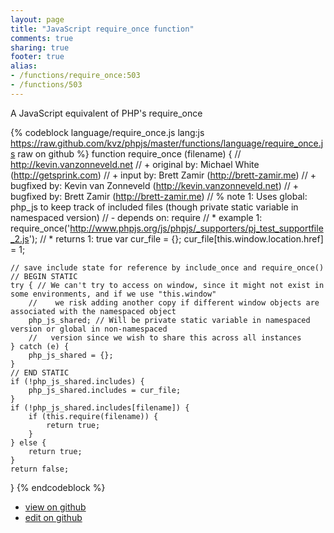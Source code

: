 ```yaml
---
layout: page
title: "JavaScript require_once function"
comments: true
sharing: true
footer: true
alias:
- /functions/require_once:503
- /functions/503
---
```

A JavaScript equivalent of PHP's require_once

{% codeblock language/require_once.js lang:js https://raw.github.com/kvz/phpjs/master/functions/language/require_once.js raw on github %}
function require_once (filename) {
    // http://kevin.vanzonneveld.net
    // +   original by: Michael White (http://getsprink.com)
    // +      input by: Brett Zamir (http://brett-zamir.me)
    // +   bugfixed by: Kevin van Zonneveld (http://kevin.vanzonneveld.net)
    // +   bugfixed by: Brett Zamir (http://brett-zamir.me)
    // %        note 1: Uses global: php_js to keep track of included files (though private static variable in namespaced version)
    // -    depends on: require
    // *     example 1: require_once('http://www.phpjs.org/js/phpjs/_supporters/pj_test_supportfile_2.js');
    // *     returns 1: true
    var cur_file = {};
    cur_file[this.window.location.href] = 1;

    // save include state for reference by include_once and require_once()
    // BEGIN STATIC
    try { // We can't try to access on window, since it might not exist in some environments, and if we use "this.window"
        //    we risk adding another copy if different window objects are associated with the namespaced object
        php_js_shared; // Will be private static variable in namespaced version or global in non-namespaced
        //   version since we wish to share this across all instances
    } catch (e) {
        php_js_shared = {};
    }
    // END STATIC
    if (!php_js_shared.includes) {
        php_js_shared.includes = cur_file;
    }
    if (!php_js_shared.includes[filename]) {
        if (this.require(filename)) {
            return true;
        }
    } else {
        return true;
    }
    return false;
}
{% endcodeblock %}

 - [view on github](https://github.com/kvz/phpjs/blob/master/functions/language/require_once.js)
 - [edit on github](https://github.com/kvz/phpjs/edit/master/functions/language/require_once.js)
